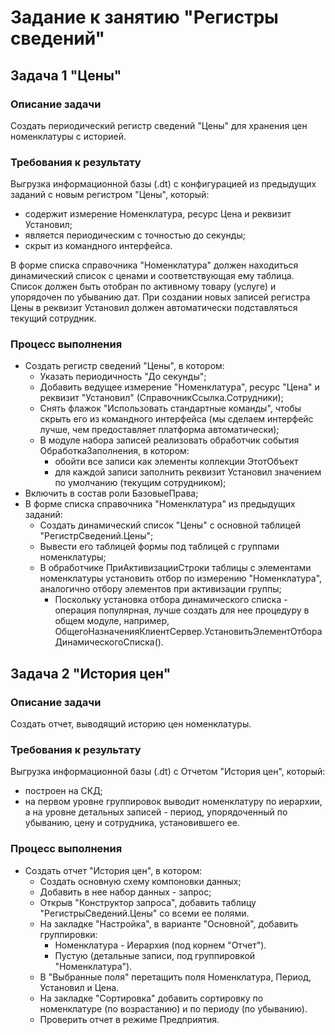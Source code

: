 # Задание к занятию "Регистры сведений"

## Задача 1 "Цены"

### Описание задачи

Создать периодический регистр сведений "Цены" для хранения цен номенклатуры с историей.

### Требования к результату

Выгрузка информационной базы (.dt) с конфигурацией из предыдущих заданий с новым регистром "Цены", который:

* содержит измерение Номенклатура, ресурс Цена и реквизит Установил;
* является периодическим с точностью до секунды;
* скрыт из командного интерфейса.

В форме списка справочника "Номенклатура" должен находиться динамический список с ценами и соответствующая ему таблица.
Список должен быть отобран по активному товару (услуге) и упорядочен по убыванию дат.
При создании новых записей регистра Цены в реквизит Установил должен автоматически подставляться текущий сотрудник.

### Процесс выполнения

* Создать регистр сведений "Цены", в котором:
  * Указать периодичность "До секунды";
  * Добавить ведущее измерение "Номенклатура", ресурс "Цена" и реквизит "Установил" (СправочникСсылка.Сотрудники);
  * Снять флажок "Использовать стандартные команды", чтобы скрыть его из командного интерфейса (мы сделаем интерфейс лучше, чем предоставляет платформа автоматически);
  * В модуле набора записей реализовать обработчик события ОбработкаЗаполнения, в котором:
     * обойти все записи как элементы коллекции ЭтотОбъект
     * для каждой записи заполнить реквизит Установил значением по умолчанию (текущим сотрудником);
* Включить в состав роли БазовыеПрава;
* В форме списка справочника "Номенклатура" из предыдущих заданий:
  * Создать динамический список "Цены" с основной таблицей "РегистрСведений.Цены";
  * Вывести его таблицей формы под таблицей с группами номенклатуры;
  * В обработчике ПриАктивизацииСтроки таблицы с элементами номенклатуры установить отбор по измерению "Номенклатура", аналогично отбору элементов при активизации группы;
    * Поскольку установка отбора динамического списка - операция популярная, лучше создать для нее процедуру в общем модуле, например, ОбщегоНазначенияКлиентСервер.УстановитьЭлементОтбораДинамическогоСписка().

## Задача 2 "История цен"

### Описание задачи

Создать отчет, выводящий историю цен номенклатуры.

### Требования к результату

Выгрузка информационной базы (.dt) с Отчетом "История цен", который:
* построен на СКД;
* на первом уровне группировок выводит номенклатуру по иерархии, а на уровне детальных записей - период, упорядоченный по убыванию, цену и сотрудника, установившего ее.

### Процесс выполнения

* Создать отчет "История цен", в котором:
  * Создать основную схему компоновки данных;
  * Добавить в нее набор данных - запрос;
  * Открыв "Конструктор запроса", добавить таблицу "РегистрыСведений.Цены" со всеми ее полями.
  * На закладке "Настройка", в варианте "Основной", добавить группировки:
    * Номенклатура - Иерархия (под корнем "Отчет").
    * Пустую (детальные записи, под группировкой "Номенклатура").
  * В "Выбранные поля" перетащить поля Номенклатура, Период, Установил и Цена.
  * На закладке "Сортировка" добавить сортировку по номенклатуре (по возрастанию) и по периоду (по убыванию).
  * Проверить отчет в режиме Предприятия.

